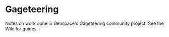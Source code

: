 # Gageteering

Notes on work done in Genspace's Gageteering community project. See the Wiki for guides.